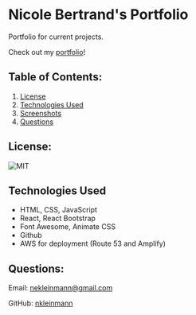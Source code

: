 # Nicole Bertrand's Portfolio
Portfolio for current projects. 

Check out my [portfolio](https://www.nicolekleinmann.com)!

## Table of Contents:
1. [License](#license)
1. [Technologies Used](#technologies)
1. [Screenshots](#screenshots)
1. [Questions](#questions)
## License:
  ![MIT](https://img.shields.io/badge/license-MIT-blue)

## Technologies Used
- HTML, CSS, JavaScript
- React, React Bootstrap
- Font Awesome, Animate CSS
- Github
- AWS for deployment (Route 53 and Amplify)
              
## Questions:
Email: nekleinmann@gmail.com


GitHub: [nkleinmann](https://github.com/nkleinmann)
  
